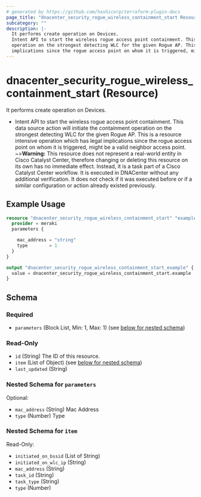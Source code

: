 ```yaml
---
# generated by https://github.com/hashicorp/terraform-plugin-docs
page_title: "dnacenter_security_rogue_wireless_containment_start Resource - terraform-provider-dnacenter"
subcategory: ""
description: |-
  It performs create operation on Devices.
  Intent API to start the wireless rogue access point containment. This data source action will initiate the containment
  operation on the strongest detecting WLC for the given Rogue AP. This is a resource intensive operation which has legal
  implications since the rogue access point on whom it is triggered, might be a valid neighbor access point.
---
```


# dnacenter_security_rogue_wireless_containment_start (Resource)

It performs create operation on Devices.

- Intent API to start the wireless rogue access point containment. This data source action will initiate the containment
operation on the strongest detecting WLC for the given Rogue AP. This is a resource intensive operation which has legal
implications since the rogue access point on whom it is triggered, might be a valid neighbor access point.
~>**Warning:**
This resource does not represent a real-world entity in Cisco Catalyst Center, therefore changing or deleting this resource on its own has no immediate effect.
Instead, it is a task part of a Cisco Catalyst Center workflow. It is executed in DNACenter without any additional verification. It does not check if it was executed before or if a similar configuration or action already existed previously.

## Example Usage

```terraform
resource "dnacenter_security_rogue_wireless_containment_start" "example" {
  provider = meraki
  parameters {

    mac_address = "string"
    type        = 1
  }
}

output "dnacenter_security_rogue_wireless_containment_start_example" {
  value = dnacenter_security_rogue_wireless_containment_start.example
}
```

<!-- schema generated by tfplugindocs -->
## Schema

### Required

- `parameters` (Block List, Min: 1, Max: 1) (see [below for nested schema](#nestedblock--parameters))

### Read-Only

- `id` (String) The ID of this resource.
- `item` (List of Object) (see [below for nested schema](#nestedatt--item))
- `last_updated` (String)

<a id="nestedblock--parameters"></a>
### Nested Schema for `parameters`

Optional:

- `mac_address` (String) Mac Address
- `type` (Number) Type


<a id="nestedatt--item"></a>
### Nested Schema for `item`

Read-Only:

- `initiated_on_bssid` (List of String)
- `initiated_on_wlc_ip` (String)
- `mac_address` (String)
- `task_id` (String)
- `task_type` (String)
- `type` (Number)
